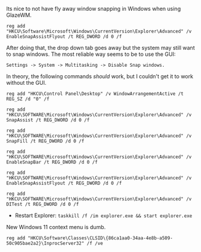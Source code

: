 Its nice to not have fly away window snapping in Windows when using GlazeWM.

```
reg add "HKCU\Software\Microsoft\Windows\CurrentVersion\Explorer\Advanced" /v EnableSnapAssistFlyout /t REG_DWORD /d 0 /f
```

After doing that, the drop down tab goes away but the system may still want to snap windows. The most reliable way seems to be to use the GUI:

```
Settings -> System -> Multitasking -> Disable Snap windows.
```

In theory, the following commands _should_ work, but I couldn't get it to work without the GUI.

```
reg add "HKCU\Control Panel\Desktop" /v WindowArrangementActive /t REG_SZ /d "0" /f

reg add "HKCU\SOFTWARE\Microsoft\Windows\CurrentVersion\Explorer\Advanced" /v SnapAssist /t REG_DWORD /d 0 /f

reg add "HKCU\SOFTWARE\Microsoft\Windows\CurrentVersion\Explorer\Advanced" /v SnapFill /t REG_DWORD /d 0 /f

reg add "HKCU\SOFTWARE\Microsoft\Windows\CurrentVersion\Explorer\Advanced" /v EnableSnapBar /t REG_DWORD /d 0 /f

reg add "HKCU\SOFTWARE\Microsoft\Windows\CurrentVersion\Explorer\Advanced" /v EnableSnapAssistFlyout /t REG_DWORD /d 0 /f

reg add "HKCU\SOFTWARE\Microsoft\Windows\CurrentVersion\Explorer\Advanced" /v DITest /t REG_DWORD /d 0 /f
```

- Restart Explorer: `taskkill /f /im explorer.exe && start explorer.exe`

New Windows 11 context menu is dumb.

```
reg add "HKCU\Software\Classes\CLSID\{86ca1aa0-34aa-4e8b-a509-50c905bae2a2}\InprocServer32" /f /ve
```


